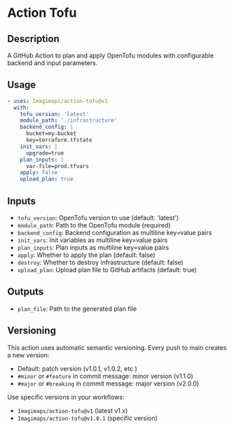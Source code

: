 # Action Tofu

## Description

A GitHub Action to plan and apply OpenTofu modules with configurable backend and input parameters.

## Usage

```yaml
- uses: Imagimaps/action-tofu@v1
  with:
    tofu_version: 'latest'
    module_path: './infrastructure'
    backend_config: |
      bucket=my-bucket
      key=terraform.tfstate
    init_vars: |
      upgrade=true
    plan_inputs: |
      var-file=prod.tfvars
    apply: false
    upload_plan: true
```

## Inputs

- `tofu_version`: OpenTofu version to use (default: 'latest')
- `module_path`: Path to the OpenTofu module (required)
- `backend_config`: Backend configuration as multiline key=value pairs
- `init_vars`: Init variables as multiline key=value pairs  
- `plan_inputs`: Plan inputs as multiline key=value pairs
- `apply`: Whether to apply the plan (default: false)
- `destroy`: Whether to destroy infrastructure (default: false)
- `upload_plan`: Upload plan file to GitHub artifacts (default: true)

## Outputs

- `plan_file`: Path to the generated plan file

## Versioning

This action uses automatic semantic versioning. Every push to main creates a new version:

- Default: patch version (v1.0.1, v1.0.2, etc.)
- `#minor` or `#feature` in commit message: minor version (v1.1.0)
- `#major` or `#breaking` in commit message: major version (v2.0.0)

Use specific versions in your workflows:
- `Imagimaps/action-tofu@v1` (latest v1.x)
- `Imagimaps/action-tofu@v1.0.1` (specific version)
